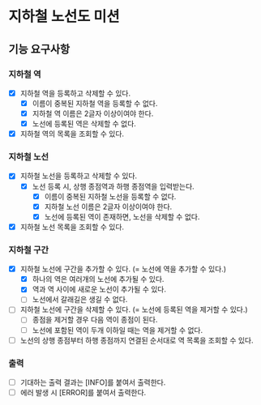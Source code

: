# 지하철 노선도 미션

## 기능 요구사항

### 지하철 역

- [x] 지하철 역을 등록하고 삭제할 수 있다.
    - [x] 이름이 중복된 지하철 역을 등록할 수 없다.
    - [x] 지하철 역 이름은 2글자 이상이여야 한다.
    - [x] 노선에 등록된 역은 삭제할 수 없다.
- [x] 지하철 역의 목록을 조회할 수 있다.

### 지하철 노선

- [x] 지하철 노선을 등록하고 삭제할 수 있다.
    - [x] 노선 등록 시, 상행 종점역과 하행 종점역을 입력받는다.
        - [x] 이름이 중복된 지하철 노선을 등록할 수 없다.
        - [x] 지하철 노선 이름은 2글자 이상이여야 한다.
        - [x] 노선에 등록된 역이 존재하면, 노선을 삭제할 수 없다.
- [x] 지하철 노선 목록을 조회할 수 있다.

### 지하철 구간

- [x] 지하철 노선에 구간을 추가할 수 있다. (= 노선에 역을 추가할 수 있다.)
    - [x] 하나의 역은 여러개의 노선에 추가될 수 있다.
    - [x] 역과 역 사이에 새로운 노선이 추가될 수 있다.
    - [ ] 노선에서 갈래길은 생길 수 없다.
- [ ] 지하철 노선에 구간을 삭제할 수 있다. (= 노선에 등록된 역을 제거할 수 있다.)
    - [ ] 종점을 제거할 경우 다음 역이 종점이 된다.
    - [ ] 노선에 포함된 역이 두개 이하일 때는 역을 제거할 수 없다.
- [ ] 노선의 상행 종점부터 하행 종점까지 연결된 순서대로 역 목록을 조회할 수 있다.

### 출력

- [ ] 기대하는 출력 결과는 [INFO]를 붙여서 출력한다.
- [ ] 에러 발생 시 [ERROR]를 붙여서 출력한다.

